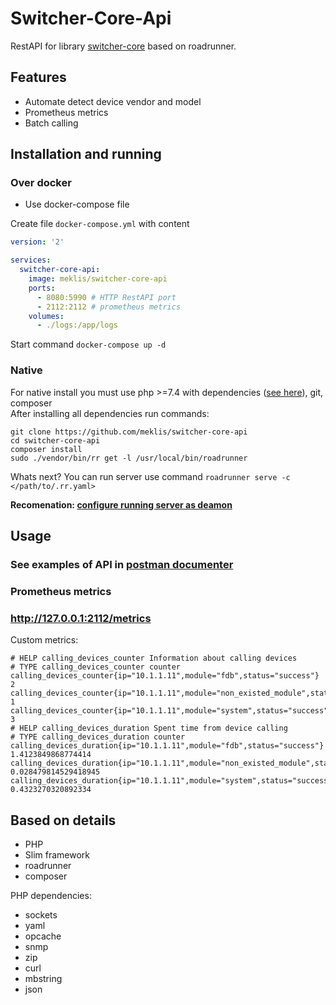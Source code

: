 # Switcher-Core-Api 
RestAPI for library [switcher-core](https://github.com/meklis/switcher-core)  based on roadrunner.    

## Features  
* Automate detect device vendor and model
* Prometheus metrics 
* Batch calling 

## Installation and running 
### Over docker 
* Use docker-compose file    

Create file `docker-compose.yml` with content 
```yaml
version: '2'

services:
  switcher-core-api:
    image: meklis/switcher-core-api
    ports:
      - 8080:5990 # HTTP RestAPI port 
      - 2112:2112 # prometheus metrics 
    volumes:
      - ./logs:/app/logs

```
Start command `docker-compose up -d`

### Native
For native install you must use php >=7.4 with dependencies ([see here](#php_dependencies)), git, composer    
After installing all dependencies  run commands:   
```shell
git clone https://github.com/meklis/switcher-core-api
cd switcher-core-api
composer install
sudo ./vendor/bin/rr get -l /usr/local/bin/roadrunner
```
Whats next?
You can run server use command `roadrunner serve -c </path/to/.rr.yaml>`      
     
**Recomenation: [configure running server as deamon](https://roadrunner.dev/docs/beep-beep-systemd)** 

## Usage   
### See examples of API in [postman documenter](https://documenter.getpostman.com/view/6612340/U16qJNqV)

### Prometheus metrics
### http://127.0.0.1:2112/metrics
Custom metrics: 
```
# HELP calling_devices_counter Information about calling devices
# TYPE calling_devices_counter counter
calling_devices_counter{ip="10.1.1.11",module="fdb",status="success"} 2
calling_devices_counter{ip="10.1.1.11",module="non_existed_module",status="failed"} 1
calling_devices_counter{ip="10.1.1.11",module="system",status="success"} 3
# HELP calling_devices_duration Spent time from device calling
# TYPE calling_devices_duration counter
calling_devices_duration{ip="10.1.1.11",module="fdb",status="success"} 1.4123849868774414
calling_devices_duration{ip="10.1.1.11",module="non_existed_module",status="failed"} 0.028479814529418945
calling_devices_duration{ip="10.1.1.11",module="system",status="success"} 0.4323270320892334
```

## Based on details
- PHP
- Slim framework
- roadrunner 
- composer 
 
<a name="php_dependencies"></a>
PHP dependencies:
- sockets
- yaml
- opcache
- snmp
- zip
- curl
- mbstring
- json
